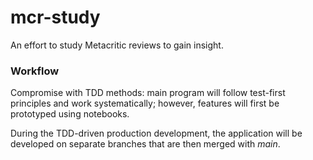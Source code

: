 # mcr-study
 An effort to study Metacritic reviews to gain insight.

### Workflow
Compromise with TDD methods: main program will follow test-first principles and work systematically; however, features will first be prototyped using notebooks.

During the TDD-driven production development, the application will be developed on separate branches that are then merged with *main*.